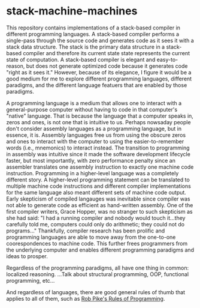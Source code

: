 # stack-machine-machines

This repository contains implementations of a stack-based compiler in different programming languages. A stack-based compiler performs a single-pass through the source code and generates code as it sees it with a stack data structure. The stack is the primary data structure in a stack-based compiler and therefore its current state state represents the current state of computation. A stack-based compiler is elegant and easy-to-reason, but does not generate optimized code because it generates code "right as it sees it." However, because of its elegance, I figure it would be a good medium for me to explore different programming languages, different paradigms, and the different language featuers that are enabled by those paradigms. 

A programming language is a medium that allows one to interact with a general-purpose computer without having to code in that computer's "native" language. That is because the language that a computer speaks in, zeros and ones, is not one that is intuitive to us. Perhaps nowsaday people don't consider assembly languages as a programming language, but in essence, it is. Assembly languages free us from using the obscure zeros and ones to interact with the computer to using the easier-to-remember words (i.e., mnemonics) to interact instead. The transition to programming in assembly was intuitive since it made the software development lifecycle faster, but most importantly, with zero performance penalty since an assembler translates one assembly instruction to exactly one machine code instruction. Programming in a higher-level language was a completely different story. A higher-level programming statement can be translated to multiple machine code instructions and different compiler implementations for the same language also meant different sets of machine code output. Early skepticism of compiled langauges was inevitable since compiler was not able to generate code as efficient as hand-written assembly. One of the first compiler writers, Grace Hopper, was no stranger to such skepticism as she had said: "I had a running compiler and nobody would touch it...they carefully told me, computers could only do arithmetic; they could not do programs..." Thankfully, compiler research has been prolific and programming languages are able to move away from the one-to-one coorespondences to machine code. This further frees programmers from the underlying computer and enables different programming paradigms and ideas to prosper. 

Regardless of the programming paradigms, all have one thing in common: localized reasoning. ...Talk about structural programming, OOP, functional programming, etc... 

And regardless of languages, there are good general rules of thumb that applies to all of them, such as [Rob Pike's Rules of Programming](https://users.ece.utexas.edu/~adnan/pike.html).
